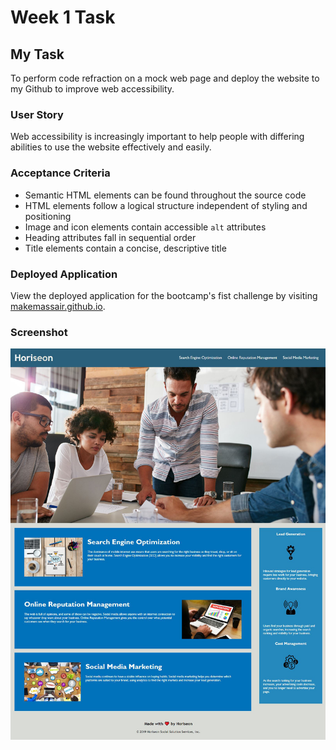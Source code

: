 # Week 1 Task

## My Task

To perform code refraction on a mock web page and deploy the website to my Github to improve web accessibility.

### User Story

Web accessibility is increasingly important to help people with differing abilities to use the website effectively and easily.

### Acceptance Criteria

* Semantic HTML elements can be found throughout the source code
* HTML elements follow a logical structure independent of styling and positioning
* Image and icon elements contain accessible `alt` attributes
* Heading attributes fall in sequential order
* Title elements contain a concise, descriptive title

### Deployed Application

View the deployed application for the bootcamp's fist challenge by visiting [makemassair.github.io](https://makemassair.github.io/code-refactor-lesson).

### Screenshot

![image](assets/images/screenshot.jpg)